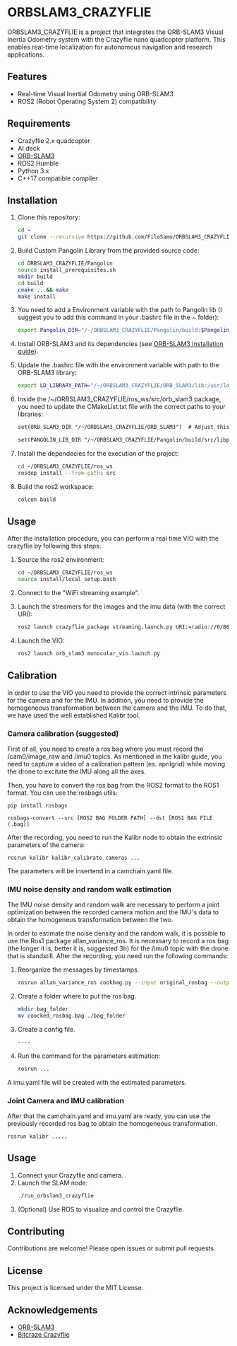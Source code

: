 # ORBSLAM3_CRAZYFLIE

ORBSLAM3_CRAZYFLIE is a project that integrates the ORB-SLAM3 Visual Inertia Odometry system with the Crazyflie nano quadcopter platform. This enables real-time localization for autonomous navigation and research applications.

## Features

- Real-time Visual Inertial Odometry using ORB-SLAM3
- ROS2 (Robot Operating System 2) compatibility

## Requirements

- Crazyflie 2.x quadcopter
- AI deck
- [ORB-SLAM3](https://github.com/UZ-SLAMLab/ORB_SLAM3)
- ROS2 Humble
- Python 3.x
- C++17 compatible compiler

## Installation

1. Clone this repository:
    ```bash
    cd ~
    git clone --recursive https://github.com/FiloSamo/ORBSLAM3_CRAZYFLIE.git
    ```
2. Build Custom Pangolin Library from the provided source code:
    ```bash
    cd ORBSLAM3_CRAZYFLIE/Pangolin
    source install_prerequisites.sh
    mkdir build
    cd build
    cmake .. && make
    make install
    ```

3. You need to add a Environment variable with the path to Pangolin lib (I suggest you to add this command in your .bashrc file in the ~ folder):
    ```bash
    export Pangolin_DIR="/~/ORBSLAM3_CRAZYFLIE/Pangolin/build:$Pangolin_DIR"
    ```

4. Install ORB-SLAM3 and its dependencies (see [ORB-SLAM3 installation guide](https://github.com/UZ-SLAMLab/ORB_SLAM3)).

5. Update the .bashrc file with the environment variable with path to the ORB-SLAM3 library:
    ```bash
    export LD_LIBRARY_PATH="/~/ORBSLAM3_CRAZYFLIE/ORB_SLAM3/lib:/usr/local/lib:$LD_LIBRARY_PATH"
    ```

6. Inside the /~/ORBSLAM3_CRAZYFLIE/ros_ws/src/orb_slam3 package, you need to update the CMakeList.txt file with the correct paths to your libraries:
    ```txt
    set(ORB_SLAM3_DIR "/~/ORBSLAM3_CRAZYFLIE/ORB_SLAM3")  # Adjust this to your ORB_SLAM3 directory

    set(PANGOLIN_LIB_DIR "/~/ORBSLAM3_CRAZYFLIE/Pangolin/build/src/libpangolin.so")  # Adjust this to your Pangolin lib path
    ```

7. Install the dependecies for the execution of the project:
    ```bash
    cd ~/ORBSLAM3_CRAZYFLIE/ros_ws
    rosdep install --from-paths src
    ```
8. Build the ros2 workspace:
    ```bash
    colcon build
    ```

## Usage

After the installation procedure, you can perform a real time VIO with the crazyflie by following this steps:

1. Source the ros2 environment:
    ```bash
    cd ~/ORBSLAM3_CRAZYFLIE/ros_ws
    source install/local_setup.bash
    ``` 
2. Connect to the "WiFi streaming example".
   
3. Launch the streamers for the images and the imu data (with the correct URI):
    ```bash
    ros2 launch crazyflie_package streaming.launch.py URI:=radio://0/86/2M/E7E7E7E7E7
    ```  

4. Launch the VIO:
    ```bash
    ros2 launch orb_slam3 monocular_vio.launch.py
    ```  
## Calibration

In order to use the VIO you need to provide the correct intrinsic parameters for the camera and for the IMU. In addition, you need to provide the homogeneous transformation between the camera and the IMU. To do that, we have used the well established Kalibr tool.

### Camera calibration (suggested)

First of all, you need to create a ros bag where you must record the /cam0/image_raw and /imu0 topics. As mentioned in the kalibr guide, you need to capture a video of a calibration pattern (es. aprilgrid) while moving the drone to excitate the IMU along all the axes.

Then, you have to convert the ros bag from the ROS2 format to the ROS1 format. You can use the rosbags utils:

    pip install rosbags

    rosbags-convert --src [ROS2 BAG FOLDER PATH] --dst [ROS1 BAG FILE (.bag)]

After the recording, you need to run the Kalibr node to obtain the extrinsic parameters of the camera:

    rosrun kalibr kalibr_calibrate_cameras ...

The parameters will be insertend in a camchain.yaml file.

### IMU noise density and random walk estimation

The IMU noise density and random walk are necessary to perform a joint optimization between the recorded camera motion and the IMU's data to obtain the homogeneus transformation between the two.

In order to estimate the noise density and the random walk, it is possible to use the Ros1 package allan_variance_ros. It is necessary to record a ros bag (the longer it is, better it is, suggested 3h) for the /imu0 topic with the drone that is standstill. After the recording, you need run the following commands:

1. Reorganize the messages by timestamps.
    ```bash
    rosrun allan_variance_ros cookbag.py --input original_rosbag --output cooked_rosbag.bag
    ```

2. Create a folder where to put the ros bag.
    ```bash
    mkdir bag_folder
    mv coocked_rosbag.bag ./bag_folder
    ```
3. Create a config file.
    ```bash
    ----
    ```

4. Run the command for the parameters estimation:
    ```bash
    rosrun ...
    ```

A imu.yaml file will be created with the estimated parameters.

### Joint Camera and IMU calibration

After that the camchain.yaml and imu.yaml are ready, you can use the previously recorded ros bag to obtain the homogeneous transformation. 

    rosrun kalibr .....

## Usage

1. Connect your Crazyflie and camera.
2. Launch the SLAM node:
    ```bash
    ./run_orbslam3_crazyflie
    ```
3. (Optional) Use ROS to visualize and control the Crazyflie.

## Contributing

Contributions are welcome! Please open issues or submit pull requests.

## License

This project is licensed under the MIT License.

## Acknowledgements

- [ORB-SLAM3](https://github.com/UZ-SLAMLab/ORB_SLAM3)
- [Bitcraze Crazyflie](https://www.bitcraze.io/)
